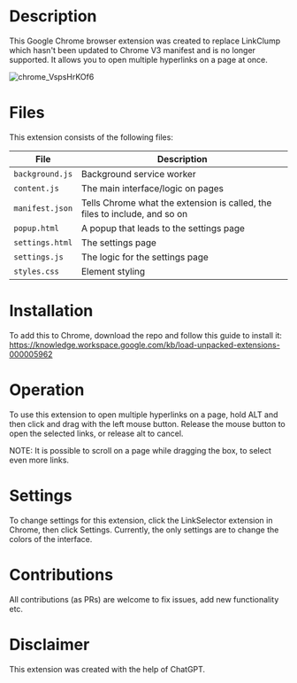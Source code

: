 # Description
This Google Chrome browser extension was created to replace LinkClump which hasn't been updated to Chrome V3 manifest and is no longer supported.
It allows you to open multiple hyperlinks on a page at once.

![chrome_VspsHrKOf6](https://github.com/user-attachments/assets/1075fd07-a732-4004-a3ea-7061c85cbabf)

# Files
This extension consists of the following files:

| File            | Description                                           |
|-----------------|-------------------------------------------------------|
| `background.js` | Background service worker                             |
| `content.js`    | The main interface/logic on pages                     |
| `manifest.json` | Tells Chrome what the extension is called, the files to include, and so on |
| `popup.html`    | A popup that leads to the settings page               |
| `settings.html` | The settings page                                     |
| `settings.js`   | The logic for the settings page                       |
| `styles.css`    | Element styling                                       |

# Installation
To add this to Chrome, download the repo and follow this guide to install it:
https://knowledge.workspace.google.com/kb/load-unpacked-extensions-000005962

# Operation
To use this extension to open multiple hyperlinks on a page, hold ALT and then click and drag with the left mouse button. Release the mouse button to open the selected links, or release alt to cancel.

NOTE: It is possible to scroll on a page while dragging the box, to select even more links.

# Settings
To change settings for this extension, click the LinkSelector extension in Chrome, then click Settings.
Currently, the only settings are to change the colors of the interface.

# Contributions
All contributions (as PRs) are welcome to fix issues, add new functionality etc.

# Disclaimer
This extension was created with the help of ChatGPT.

